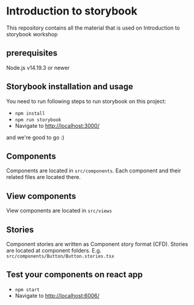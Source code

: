 # Introduction to storybook

This repository contains all the material that is used on Introduction to storybook workshop

## prerequisites

Node.js v14.19.3 or newer

## Storybook installation and usage

You need to run following steps to run storybook on this project:

- `npm install`
- `npm run storybook`
- Navigate to <http://localhost:3000/>

and we're good to go :)

## Components

Components are located in `src/components`. Each component and their related files are located there.

## View components

View components are located in `src/views`

## Stories

Component stories are written as Component story format (CFD). Stories are located at component folders. E.g. `src/components/Button/Button.stories.tsx`

## Test your components on react app

- `npm start`
- Navigate to <http://localhost:6006/>
